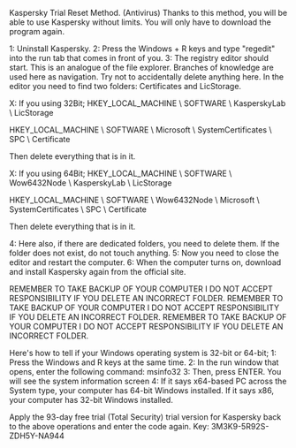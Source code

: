Kaspersky Trial Reset Method. (Antivirus)
Thanks to this method, you will be able to use Kaspersky without limits.
You will only have to download the program again.

1: Uninstall Kaspersky.
2: Press the Windows + R keys and type "regedit" into the run tab that comes in front of you.
3: The registry editor should start. This is an analogue of the file explorer. Branches of knowledge are used here as navigation. Try not to accidentally delete anything here. In the editor you need to find two folders: Certificates and LicStorage.

X: If you using 32Bit;
HKEY_LOCAL_MACHINE \ SOFTWARE \ KasperskyLab \ LicStorage

HKEY_LOCAL_MACHINE \ SOFTWARE \ Microsoft \ SystemCertificates \ SPC \ Certificate

Then delete everything that is in it.


X: If you using 64Bit;
HKEY_LOCAL_MACHINE \ SOFTWARE \ Wow6432Node \ KasperskyLab \ LicStorage

HKEY_LOCAL_MACHINE \ SOFTWARE \ Wow6432Node \ Microsoft \ SystemCertificates \ SPC \ Certificate

Then delete everything that is in it.

4: Here also, if there are dedicated folders, you need to delete them. If the folder does not exist, do not touch anything.
5: Now you need to close the editor and restart the computer.
6: When the computer turns on, download and install Kaspersky again from the official site.

REMEMBER TO TAKE BACKUP OF YOUR COMPUTER I DO NOT ACCEPT RESPONSIBILITY IF YOU DELETE AN INCORRECT FOLDER.
REMEMBER TO TAKE BACKUP OF YOUR COMPUTER I DO NOT ACCEPT RESPONSIBILITY IF YOU DELETE AN INCORRECT FOLDER.
REMEMBER TO TAKE BACKUP OF YOUR COMPUTER I DO NOT ACCEPT RESPONSIBILITY IF YOU DELETE AN INCORRECT FOLDER.

Here's how to tell if your Windows operating system is 32-bit or 64-bit;
1: Press the Windows and R keys at the same time.
2: In the run window that opens, enter the following command:
msinfo32
3: Then, press ENTER. You will see the system information screen
4: If it says x64-based PC across the System type, your computer has 64-bit Windows installed.
If it says x86, your computer has 32-bit Windows installed.

Apply the 93-day free trial (Total Security) trial version for Kaspersky back to the above operations and enter the code again.
Key: 3M3K9-5R92S-ZDH5Y-NA944
